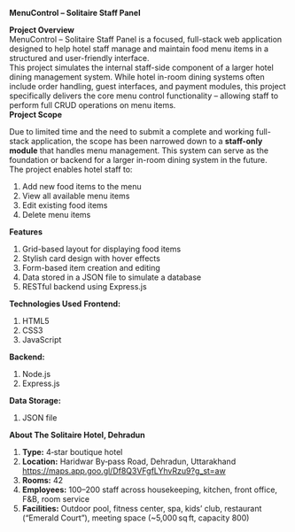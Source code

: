 **MenuControl – Solitaire Staff Panel**

 **Project Overview**<br>
MenuControl – Solitaire Staff Panel is a focused, full-stack web application designed to help hotel staff manage and maintain food menu items in a structured and user-friendly interface.
<br>
This project simulates the internal staff-side component of a larger hotel dining management system. While hotel in-room dining systems often include order handling, guest interfaces, and payment modules, this project specifically delivers the core menu control functionality – allowing staff to perform full CRUD operations on menu items.
<br>
 **Project Scope**<br>

Due to limited time and the need to submit a complete and working full-stack application, the scope has been narrowed down to a **staff-only module** that handles menu management. This system can serve as the foundation or backend for a larger in-room dining system in the future.
<br>
The project enables hotel staff to:<br>
1. Add new food items to the menu
2. View all available menu items
3. Edit existing food items
4. Delete menu items
   
**Features**
1. Grid-based layout for displaying food items
2. Stylish card design with hover effects
3. Form-based item creation and editing
4. Data stored in a JSON file to simulate a database
5. RESTful backend using Express.js

**Technologies Used**
**Frontend:**
1. HTML5
2. CSS3
3. JavaScript

**Backend:**
1. Node.js
2. Express.js

**Data Storage:**
1. JSON file 

**About The Solitaire Hotel, Dehradun**

1. **Type:** 4‑star boutique hotel  
2. **Location:** Haridwar By‑pass Road, Dehradun, Uttarakhand
   https://maps.app.goo.gl/Df8Q3VFgfLYhvRzu9?g_st=aw
3. **Rooms:** 42  
4. **Employees:** 100–200 staff across housekeeping, kitchen, front office, F&B, room service  
5. **Facilities:** Outdoor pool, fitness center, spa, kids’ club, restaurant (“Emerald Court”), meeting space (~5,000 sq ft, capacity 800)
